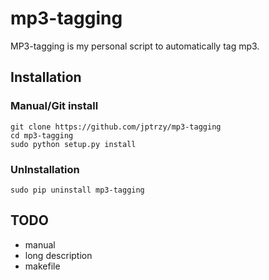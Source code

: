 # mp3-tagging
MP3-tagging is my personal script to automatically tag mp3.

## Installation

### Manual/Git install
```
git clone https://github.com/jptrzy/mp3-tagging
cd mp3-tagging
sudo python setup.py install
```

### UnInstallation
```
sudo pip uninstall mp3-tagging
```

## TODO
* manual
* long description
* makefile
